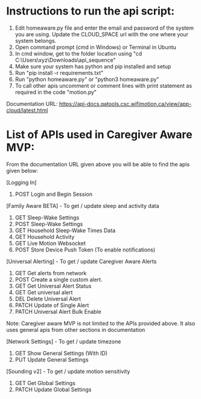 # Instructions to run the api script:

1. Edit homeaware.py file and enter the email and password of the system you are using. Update the CLOUD_SPACE url with the one where your system belongs.
2. Open command prompt (cmd in Windows) or Terminal in Ubuntu
3. In cmd window, get to the folder location using "cd C:\Users\xyz\Downloads\api_sequence"
4. Make sure your system has python and pip installed and setup
5. Run "pip install -r requirements.txt"
6. Run "python homeaware.py" or "python3 homeaware.py"
7. To call other apis uncomment or comment lines with print statement as required in the code "motion.py"

Documentation URL: https://api-docs.qatools.csc.wifimotion.ca/view/app-cloud/latest.html

# List of APIs used in Caregiver Aware MVP: 

From the documentation URL given above you will be able to find the apis given below:

[Logging In]
1. POST Login and Begin Session

[Family Aware BETA] - To get / update sleep and activity data
1. GET Sleep-Wake Settings
2. POST Sleep-Wake Settings
3. GET Household Sleep-Wake Times Data
4. GET Household Activity
5. GET Live Motion Websocket
6. POST Store Device Push Token (To enable notifications)

[Universal Alerting] - To get / update Caregiver Aware Alerts
1. GET Get alerts from network
2. POST Create a single custom alert.
3. GET Get Universal Alert Status
4. GET Get universal alert
5. DEL Delete Universal Alert
6. PATCH Update of Single Alert
7. PATCH Universal Alert Bulk Enable

Note: Caregiver aware MVP is not limited to the APIs provided above. It also uses general apis from other sections in documentation

[Network Settings] - To get / update timezone
1. GET Show General Settings (With ID)
2. PUT Update General Settings

[Sounding v2] - To get / update motion sensitivity
1. GET Get Global Settings 
2. PATCH Update Global Settings